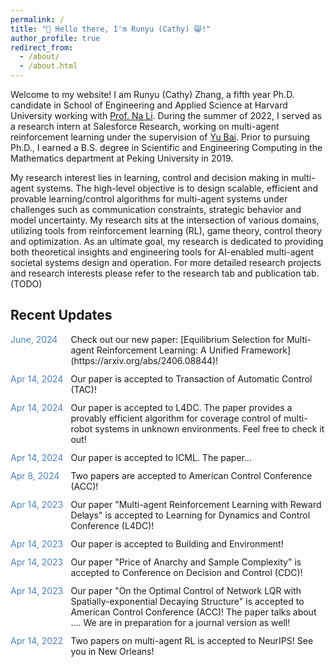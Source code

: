```yaml
---
permalink: /
title: "👋 Hello there, I'm Runyu (Cathy) 😸!"
author_profile: true
redirect_from: 
  - /about/
  - /about.html
---
```


Welcome to my website! I am Runyu (Cathy) Zhang, a fifth year Ph.D. candidate in School of Engineering and Applied Science at Harvard University working with [Prof. Na Li](https://nali.seas.harvard.edu/). During the summer of 2022, I served as a research intern at Salesforce Research, working on multi-agent reinforcement learning under the supervision of [Yu Bai](https://yubai.org/). Prior to pursuing Ph.D., I earned a B.S. degree in Scientific and Engineering Computing in the Mathematics department at Peking University in 2019. 

My research interest lies in learning, control and decision making in multi-agent systems. The high-level objective is to design scalable, efficient and provable learning/control algorithms for multi-agent systems under challenges such as communication constraints, strategic behavior and model uncertainty. My research sits at the intersection of various domains, utilizing tools from reinforcement learning (RL), game theory, control theory and optimization. As an ultimate goal, my research is dedicated to providing both theoretical insights and engineering tools for AI-enabled multi-agent societal systems design and operation. For more detailed research projects and research interests please refer to the research tab and publication tab. (TODO)



Recent Updates
----
<div style="display: grid; grid-template-columns: auto auto; gap: 12px;">
<span style="color: #4F81BD;">June, 2024</span>  <span>Check out our new paper: [Equilibrium Selection for Multi-agent Reinforcement Learning: A Unified Framework](https://arxiv.org/abs/2406.08844)! 
</span>
<span style="color: #4F81BD;">Apr 14, 2024</span>  <span>Our paper is accepted to Transaction of Automatic Control (TAC)! 
</span>
<span style="color: #4F81BD;">Apr 14, 2024</span>  <span>Our paper is accepted to L4DC. The paper provides a provably efficient algorithm for coverage control of multi-robot systems in unknown environments. Feel free to check it out! 
</span>
<span style="color: #4F81BD;">Apr 14, 2024</span>  <span>Our paper is accepted to ICML. The paper... 
</span>
<span style="color: #4F81BD;">Apr 8, 2024</span>  <span>Two papers are accepted to American Control Conference (ACC)!
</span>
<span style="color: #4F81BD;">Apr 14, 2023</span>  <span> Our paper "Multi-agent Reinforcement Learning with Reward Delays" is accepted to Learning for Dynamics and Control Conference (L4DC)!
</span>
<span style="color: #4F81BD;">Apr 14, 2023</span>  <span> Our paper is accepted to Building and Environment!
</span>
<span style="color: #4F81BD;">Apr 14, 2023</span>  <span> Our paper "Price of Anarchy and Sample Complexity" is accepted to Conference on Decision and Control (CDC)!
</span>
<span style="color: #4F81BD;">Apr 14, 2023</span>  <span> Our paper "On the Optimal Control of Network LQR with Spatially-exponential Decaying
Structure" is accepted to American Control Conference (ACC)! The paper talks about .... We are in preparation for a journal version as well! 
</span>
<span style="color: #4F81BD;">Apr 14, 2022</span>  <span> Two papers on multi-agent RL is accepted to NeurIPS! See you in New Orleans!
</span>
</div>



